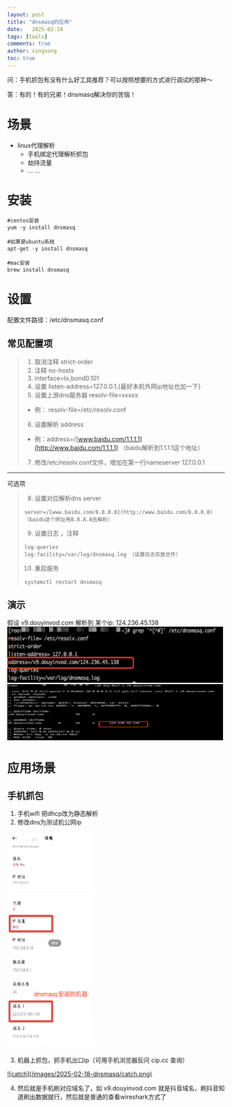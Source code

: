 ```yaml
---
layout: post
title: "dnsmasq的应用"
date:   2025-02-18
tags: [tools]
comments: true
author: xingsong
toc: true
---
```


问：手机抓包有没有什么好工具推荐？可以按照想要的方式进行调试的那种～

答：有的！有的兄弟！dnsmasq解决你的苦恼！

<!-- more -->

# 场景

- linux代理解析
  - 手机绑定代理解析抓包
  - 劫持流量
  - ... ...

# 安装

```shell
#centos安装
yum -y install dnsmasq

#如果是ubuntu系统
apt-get -y install dnsmasq

#mac安装
brew install dnsmasq
```

# 设置

配置文件路径：/etc/dnsmasq.conf

## 常见配置项

> 1. 取消注释 strict-order
> 2. 注释 no-hosts
> 3. interface=lo,bond0.101
> 4. 设置 listen-address=127.0.0.1,{最好本机外网ip地址也加一下}
> 5. 设置上游dns服务器 resolv-file=xxxxx
> 	- 例： resolv-file=/etc/resolv.conf
> 6. 设置解析 address
> 	- 例：address=/[www.baidu.com/1.1.1.1](http://www.baidu.com/1.1.1.1) （baidu解析到1.1.1.1这个地址）
> 7. 修改/etc/resolv.conf文件，增加在第一行nameserver 127.0.0.1

***

可选项
> 8. 设置对应解析dns server
> ```shell
> server=/[www.baidu.com/8.8.8.8](http://www.baidu.com/8.8.8.8) （baidu这个网址用8.8.8.8去解析）
> ```
> 9. 设置日志 ，注释
> ```shell
> log-queries  
> log-facility=/var/log/dnsmasq.log （设置日志存放文件）
> ```
> 10. 重启服务
> ```shell
> systemctl restart dnsmasq
> ```

## 演示

假设 v9.douyinvod.com 解析到 某个ip: 124.236.45.138
<a href="/images/2025-02-18-dnsmasq/dispostion.png" data-lightbox="image-1" data-title="配置">
  <img src="/images/2025-02-18-dnsmasq/dispostion.png" alt="配置" width="500" height="130">
</a>
<a href="/images/2025-02-18-dnsmasq/dig.png" data-lightbox="image-1" data-title="dig">
  <img src="/images/2025-02-18-dnsmasq/dig.png" alt="dig" width="500" height="130">
</a>

# 应用场景

## 手机抓包

1. 手机wifi 把dhcp改为静态解析
2. 修改dns为测试机公网ip
<a href="/images/2025-02-18-dnsmasq/wifi.png" data-lightbox="image-1" data-title="wifi">
  <img src="/images/2025-02-18-dnsmasq/wifi.png" alt="wifi" width="200" height="500">
</a>

3. 机器上抓包，抓手机出口ip（可用手机浏览器反问 cip.cc 查询）
<a href="/images/2025-02-18-dnsmasq/catch.png" data-lightbox="image-1" data-title="catch">
  ![catch](/images/2025-02-18-dnsmasq/catch.png)
</a>

4. 然后就是手机刷对应域名了，如 v9.douyinvod.com 就是抖音域名，刷抖音知道刷出数据就行，然后就是普通的查看wireshark方式了